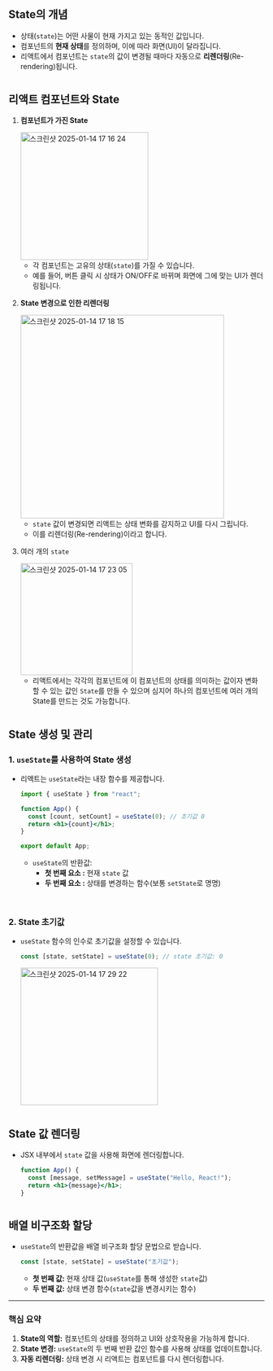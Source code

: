 ## **State의 개념**
- 상태(`state`)는 어떤 사물이 현재 가지고 있는 동적인 값입니다.
- 컴포넌트의 **현재 상태**를 정의하며, 이에 따라 화면(UI)이 달라집니다.
- 리액트에서 컴포넌트는 `state`의 값이 변경될 때마다 자동으로 **리렌더링**(Re-rendering)됩니다.

# 

## **리액트 컴포넌트와 State**
1. **컴포넌트가 가진 State**
   
   <img width="251" alt="스크린샷 2025-01-14 17 16 24" src="https://github.com/user-attachments/assets/4647824d-2f37-42c5-9168-30e97412db05" />

    - 각 컴포넌트는 고유의 상태(`state`)를 가질 수 있습니다.
    - 예를 들어, 버튼 클릭 시 상태가 ON/OFF로 바뀌며 화면에 그에 맞는 UI가 렌더링됩니다.

2. **State 변경으로 인한 리렌더링**

    <img width="400" alt="스크린샷 2025-01-14 17 18 15" src="https://github.com/user-attachments/assets/df763ade-943f-411e-a079-b2789b7e6684" />

    - `state` 값이 변경되면 리액트는 상태 변화를 감지하고 UI를 다시 그립니다.
    - 이를 리렌더링(Re-rendering)이라고 합니다.

3. 여러 개의 `state`

   <img width="220" alt="스크린샷 2025-01-14 17 23 05" src="https://github.com/user-attachments/assets/8f53b7f2-3605-42e8-b0b2-0f5493a2cca9" />

   - 리액트에서는 각각의 컴포넌트에 이 컴포넌트의 상태를 의미하는 값이자 변화할 수 있는 값인 `State`를 만들 수 있으며 심지어 하나의 컴포넌트에 여러 개의 State를 만드는 것도 가능합니다.


# 

## **State 생성 및 관리**
### **1. `useState`를 사용하여 State 생성**
- 리액트는 `useState`라는 내장 함수를 제공합니다.

  ```jsx
  import { useState } from "react";
  
  function App() {
    const [count, setCount] = useState(0); // 초기값 0
    return <h1>{count}</h1>;
  }
  
  export default App;
  ```
  - `useState`의 반환값:
    - **첫 번째 요소 :** 현재 `state` 값
    - **두 번째 요소 :** 상태를 변경하는 함수(보통 `setState`로 명명)

<br />

### **2. State 초기값**
- `useState` 함수의 인수로 초기값을 설정할 수 있습니다.

  ```jsx
  const [state, setState] = useState(0); // state 초기값: 0
  ```
  <img width="270" alt="스크린샷 2025-01-14 17 29 22" src="https://github.com/user-attachments/assets/35e162d6-b638-441e-baf4-7dbbc8e43f8a" />

# 

## **State 값 렌더링**
- JSX 내부에서 `state` 값을 사용해 화면에 렌더링합니다.

  ```jsx
  function App() {
    const [message, setMessage] = useState("Hello, React!");
    return <h1>{message}</h1>;
  }
  ```

# 

## **배열 비구조화 할당**
- `useState`의 반환값을 배열 비구조화 할당 문법으로 받습니다.

  ```jsx
  const [state, setState] = useState("초기값");
  ```
  - **첫 번째 값:** 현재 상태 값(`useState`를 통해 생성한 `state`값)
  - **두 번째 값:** 상태 변경 함수(`state`값을 변경시키는 함수)

--- 

### **핵심 요약**
1. **State의 역할:** 컴포넌트의 상태를 정의하고 UI와 상호작용을 가능하게 합니다.
2. **State 변경:** `useState`의 두 번째 반환 값인 함수를 사용해 상태를 업데이트합니다.
3. **자동 리렌더링:** 상태 변경 시 리액트는 컴포넌트를 다시 렌더링합니다.
